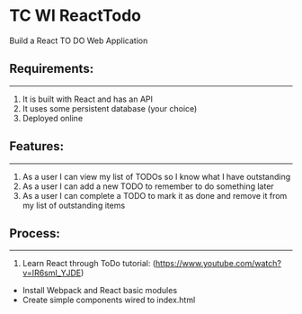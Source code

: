 # TC WI ReactTodo

Build a React TO DO Web Application

## Requirements:
___
1. It is built with React and has an API
2. It uses some persistent database (your choice)
3. Deployed online

## Features:
___
1. As a user I can view my list of TODOs so I know what I have outstanding
2. As a user I can add a new TODO to remember to do something later
3. As a user I can complete a TODO to mark it as done and remove it from my list of outstanding items

## Process:
___
1. Learn React through ToDo tutorial: (https://www.youtube.com/watch?v=IR6smI_YJDE)
  * Install Webpack and React basic modules
  * Create simple components wired to index.html
